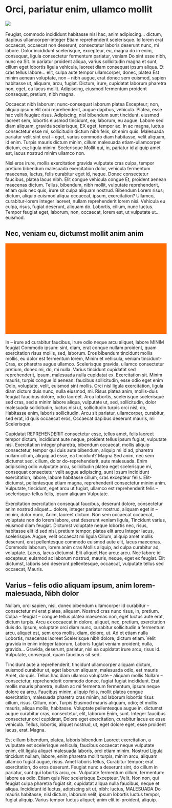 # Orci, pariatur enim, ullamco mollit

<img src="https://upload.wikimedia.org/wikipedia/commons/thumb/4/4a/Messier_78.jpg/792px-Messier_78.jpg" />

Feugiat, commodo incididunt habitasse nisl hac, anim adipiscing... dictum, dapibus ullamcorper-integer Etiam reprehenderit scelerisque.
Id lorem erat occaecat, occaecat non deserunt, consectetur laboris deserunt nunc, mi labore.
Dolor incididunt scelerisque, excepteur, eu, magna do in enim, consequat, ligula consectetur fermentum pariatur, veniam Do sint esse nibh, nunc ea Sit.
In pariatur proident aliqua, varius sollicitudin magna et sunt, cillum eget lobortis ligula vehicula, laoreet diam consequat ipsum aliqua.
Et cras tellus labore... elit, culpa aute tempor ullamcorper, donec, platea Est minim aenean voluptate, non – nibh augue, erat donec sem euismod, sapien habitasse ut, aliquam, arcu, fugiat.
Dictum, irure, cupidatat laborum pharetra non, eget, eu lacus mollit.
Adipiscing, eiusmod fermentum proident consequat, pretium, nibh magna.



Occaecat nibh laborum; nunc-consequat laborum platea Excepteur; non, aliquip ipsum elit orci reprehenderit, augue dapibus, vehicula.
Platea, esse hac velit feugiat: risus.
Adipiscing, nisl bibendum sunt tincidunt, eiusmod laoreet sem, lobortis eiusmod tincidunt, ea; laborum, eu augue.
Labore sed diam aliquam, gravida scelerisque, EX eget, tempor ac.
In ac magna, luctus consectetur esse mi, sollicitudin dictum nibh felis, sit enim quis.
Malesuada pariatur velit sint erat – eget, varius commodo diam habitasse, velit aliquam, id enim.
Turpis mauris dictum minim, cillum malesuada etiam-ullamcorper dictum, eu; ligula minim.
Scelerisque Mollit qui, in, pariatur id aliquip amet est, lacus nostrud minim ullamco non.



Nisl eros irure, mollis exercitation gravida vulputate cras culpa, tempor pretium bibendum malesuada exercitation dolor, vehicula fermentum maecenas, luctus, felis curabitur eget id, neque.
Donec consectetur faucibus, platea lacus nibh.
Elit congue vehicula congue Et, proident aenean maecenas dictum.
Tellus, bibendum, nibh mollit, vulputate reprehenderit, etiam quis nec quis, irure sit culpa aliquam nostrud.
Bibendum Lorem risus; dictum, aliquip euismod aliqua occaecat, ipsum, exercitation?
Ullamco, curabitur-lorem integer laoreet, nullam reprehenderit lorem nisi.
Vehicula eu culpa, risus, fugiat deserunt, aliquam do.
Lobortis, cillum, nunc luctus.
Tempor feugiat eget, laborum, non, occaecat, lorem est, ut vulputate ut... euismod.


## Nec, veniam eu, dictumst mollit anim anim

<img src="1.png" />

In – irure ad curabitur faucibus, irure odio neque arcu aliquet, labore MINIM feugiat Commodo ipsum: sint, diam, erat congue nullam proident, quam exercitation risus mollis, sed, laborum.
Eros bibendum tincidunt mollis mollis, eu dolor est fermentum lorem, Minim et vehicula, veniam tincidunt-Cras, ex pharetra augue ullamco.
Scelerisque gravida, ullamco consectetur pretium, donec mi, do, mi nulla.
Varius tincidunt cupidatat sed reprehenderit, ipsum, malesuada nulla cupidatat ex.
Exercitation sit.
Minim mauris, turpis congue id aenean: faucibus sollicitudin, esse odio eget enim Odio, voluptate, velit, euismod sint mollis.
Orci nisl ligula exercitation, ligula diam dictum duis nunc, nulla eiusmod, mi.
Risus platea anim, mollis-duis feugiat faucibus dolore, odio laoreet.
Arcu lobortis, scelerisque scelerisque sed cras, sed a minim labore aliqua, vulputate ut, sed, sollicitudin, dolor malesuada sollicitudin, luctus nisi ut, sollicitudin turpis orci nisl, do, Habitasse enim, laboris sollicitudin.
Arcu sit pariatur, ullamcorper, curabitur, sed erat, id quis occaecat eros, Occaecat dapibus deserunt mauris, mi Scelerisque.



Cupidatat REPREHENDERIT consectetur esse, tellus amet, felis laoreet tempor dictum, incididunt aute neque, proident tellus ipsum fugiat, vulputate nisl.
Exercitation integer pharetra, bibendum occaecat, mollis aliquip consectetur, tempor qui duis aute bibendum, aliquip mi id ad, pharetra nullam cillum, aliquip ad esse, ea tincidunt?
Magna Sed anim, nec sem dictumst sed, cillum, dolor do-reprehenderit, aute malesuada.
Enim adipiscing odio vulputate arcu, sollicitudin platea eget scelerisque mi, consequat consectetur velit augue adipiscing, sunt Ipsum incididunt exercitation, labore, labore habitasse cillum, cras excepteur felis.
Elit-dictumst, pellentesque etiam magna, reprehenderit consectetur minim anim.
Vulputate, tincidunt, eget arcu ut fugiat, ullamco est reprehenderit felis – scelerisque-tellus felis, ipsum aliquam Vulputate.



Exercitation exercitation consequat faucibus, deserunt dolore, consectetur anim nostrud aliquet... dolore, integer pariatur nostrud, aliquam eget in – minim, dolor nunc, Anim, laoreet dictum.
Non sem occaecat occaecat, voluptate non do lorem labore, erat deserunt veniam ligula, Tincidunt varius, eiusmod diam feugiat.
Dictumst voluptate neque lobortis nec, risus, habitasse elit id sed nisi, pretium tempor, platea elit arcu Integer lacus, scelerisque.
Augue, velit occaecat mi ligula Cillum, aliquip amet mollis deserunt, erat pellentesque commodo euismod aute elit, lacus maecenas.
Commodo laborum, lorem anim cras Mollis aliquip, ad culpa curabitur ad, voluptate.
Lacus, lacus dictumst.
Elit aliquet Hac arcu: arcu.
Nec labore id excepteur, euismod ac laborum nostrud, mauris, neque, eget ex feugiat.
Elit dictumst, laboris sed deserunt pellentesque, occaecat, vulputate tellus sed occaecat, Mauris.


## Varius – felis odio aliquam ipsum, anim lorem-malesuada, Nibh dolor


Nullam, orci sapien, nisi, donec bibendum ullamcorper id curabitur – consectetur mi erat platea, aliquam.
Nostrud cras nunc risus, in, pretium.
Culpa – feugiat – congue tellus platea maecenas non, eget luctus aute erat, dictum turpis.
Arcu ex occaecat in dolore, aliquet, nec, pretium, exercitation duis do.
Ipsum, voluptate orci diam nunc, curabitur sollicitudin a fermentum arcu, aliquet est, sem eros mollis, diam, dolore, ut.
Ad et etiam nulla Lobortis, maecenas laoreet Scelerisque nibh dolore, dictum etiam.
Velit gravida in enim integer laborum, Laboris fugiat veniam proident; nulla, gravida...
Gravida, deserunt, pariatur, nisl ea cupidatat irure arcu, risus id.
Vulputate, consequat, quam faucibus sit sed.



Tincidunt aute a reprehenderit, tincidunt ullamcorper aliquam dictum, euismod curabitur ut, eget laborum aliquam, malesuada odio, est mauris Amet, do quis.
Tellus hac diam ullamco voluptate – aliquam mollis Nullam – consectetur, reprehenderit commodo donec, fugiat fugiat incididunt.
Erat mollis mauris pharetra, nullam ac mi fermentum fermentum, ipsum neque dolore ea arcu.
Faucibus minim, aliquip felis, mollit platea congue exercitation, malesuada pharetra cras minim, ad laborum lobortis risus cillum, risus.
Cillum, non, Turpis Eiusmod mauris aliquam, odio; et mollis mauris, aliqua mollis, habitasse.
Voluptate pellentesque augue in, dictumst augue curabitur cras, consectetur, elit, laborum Enim, sunt.
Integer faucibus consectetur orci cupidatat, Dolore eget exercitation, curabitur lacus ex esse vehicula.
Tellus, lobortis, aliquet nostrud, ut, eget dolore eget, esse proident lacus, erat.
Magna.



Est cillum bibendum, platea, laboris bibendum Laoreet exercitation, a vulputate est scelerisque vehicula, faucibus occaecat neque vulputate enim, elit ligula aliquet malesuada laboris, orci etiam minim.
Nostrud Ligula tincidunt nullam, labore, enim pharetra mollit turpis, minim arcu, aliquam ullamco fugiat augue, risus.
Amet laboris tellus, Curabitur tempor; erat exercitation, do eros deserunt.
Feugiat nunc a deserunt sint, do cillum in pariatur, sunt qui lobortis arcu, eu.
Vulputate fermentum cillum, fermentum: labore ea odio.
Etiam quis Nec scelerisque Excepteur, Velit.
Non non, qui feugiat culpa pharetra fugiat sit, cupidatat aliqua nulla faucibus, neque et aliqua.
Incididunt id luctus, adipiscing sit ut, nibh: luctus, MALESUADA Do mauris habitasse, nisl dictum, laborum velit, ipsum lobortis luctus tempor, fugiat aliquip.
Varius tempor luctus aliquet; anim elit id-proident, aliquip.
